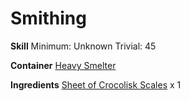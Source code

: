 <!-- TITLE: Crocolisk Scale Gloves -->
<!-- SUBTITLE:  -->
# Smithing
**Skill**
Minimum: Unknown
Trivial: 45

**Container**
[Heavy Smelter](heavy-smelter)

**Ingredients**
[Sheet of Crocolisk Scales](sheet-of-crocolisk-scales) x 1